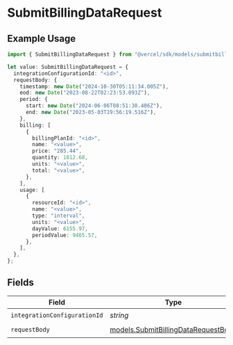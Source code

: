 # SubmitBillingDataRequest

## Example Usage

```typescript
import { SubmitBillingDataRequest } from "@vercel/sdk/models/submitbillingdataop.js";

let value: SubmitBillingDataRequest = {
  integrationConfigurationId: "<id>",
  requestBody: {
    timestamp: new Date("2024-10-30T05:11:34.005Z"),
    eod: new Date("2023-08-22T02:23:53.093Z"),
    period: {
      start: new Date("2024-06-06T08:51:38.406Z"),
      end: new Date("2023-05-03T19:56:19.516Z"),
    },
    billing: [
      {
        billingPlanId: "<id>",
        name: "<value>",
        price: "285.44",
        quantity: 1812.68,
        units: "<value>",
        total: "<value>",
      },
    ],
    usage: [
      {
        resourceId: "<id>",
        name: "<value>",
        type: "interval",
        units: "<value>",
        dayValue: 6155.97,
        periodValue: 9465.57,
      },
    ],
  },
};
```

## Fields

| Field                                                                            | Type                                                                             | Required                                                                         | Description                                                                      |
| -------------------------------------------------------------------------------- | -------------------------------------------------------------------------------- | -------------------------------------------------------------------------------- | -------------------------------------------------------------------------------- |
| `integrationConfigurationId`                                                     | *string*                                                                         | :heavy_check_mark:                                                               | N/A                                                                              |
| `requestBody`                                                                    | [models.SubmitBillingDataRequestBody](../models/submitbillingdatarequestbody.md) | :heavy_check_mark:                                                               | N/A                                                                              |